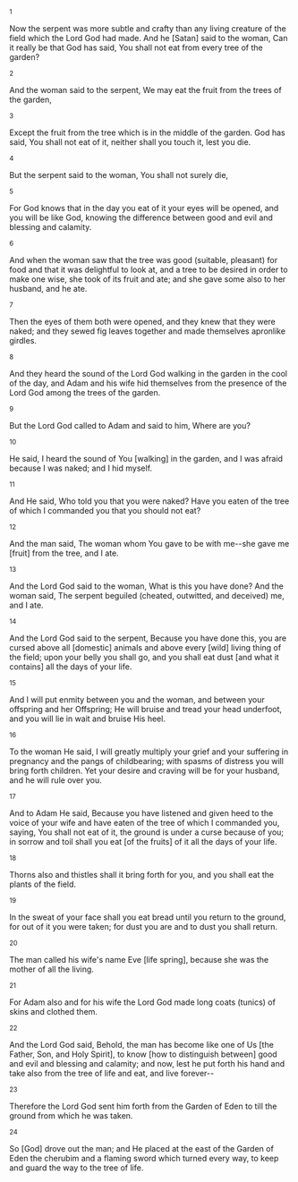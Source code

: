 <sup>1</sup> 

Now the serpent was more subtle and crafty than any living creature of the field which the Lord God had made. And he [Satan] said to the woman, Can it really be that God has said, You shall not eat from every tree of the garden? 

<sup>2</sup> 

And the woman said to the serpent, We may eat the fruit from the trees of the garden, 

<sup>3</sup> 

Except the fruit from the tree which is in the middle of the garden. God has said, You shall not eat of it, neither shall you touch it, lest you die. 

<sup>4</sup> 

But the serpent said to the woman, You shall not surely die, 

<sup>5</sup> 

For God knows that in the day you eat of it your eyes will be opened, and you will be like God, knowing the difference between good and evil and blessing and calamity. 

<sup>6</sup> 

And when the woman saw that the tree was good (suitable, pleasant) for food and that it was delightful to look at, and a tree to be desired in order to make one wise, she took of its fruit and ate; and she gave some also to her husband, and he ate. 

<sup>7</sup> 

Then the eyes of them both were opened, and they knew that they were naked; and they sewed fig leaves together and made themselves apronlike girdles. 

<sup>8</sup> 

And they heard the sound of the Lord God walking in the garden in the cool of the day, and Adam and his wife hid themselves from the presence of the Lord God among the trees of the garden. 

<sup>9</sup> 

But the Lord God called to Adam and said to him, Where are you? 

<sup>10</sup> 

He said, I heard the sound of You [walking] in the garden, and I was afraid because I was naked; and I hid myself. 

<sup>11</sup> 

And He said, Who told you that you were naked? Have you eaten of the tree of which I commanded you that you should not eat? 

<sup>12</sup> 

And the man said, The woman whom You gave to be with me--she gave me [fruit] from the tree, and I ate. 

<sup>13</sup> 

And the Lord God said to the woman, What is this you have done? And the woman said, The serpent beguiled (cheated, outwitted, and deceived) me, and I ate. 

<sup>14</sup> 

And the Lord God said to the serpent, Because you have done this, you are cursed above all [domestic] animals and above every [wild] living thing of the field; upon your belly you shall go, and you shall eat dust [and what it contains] all the days of your life. 

<sup>15</sup> 

And I will put enmity between you and the woman, and between your offspring and her Offspring; He will bruise and tread your head underfoot, and you will lie in wait and bruise His heel. 

<sup>16</sup> 

To the woman He said, I will greatly multiply your grief and your suffering in pregnancy and the pangs of childbearing; with spasms of distress you will bring forth children. Yet your desire and craving will be for your husband, and he will rule over you. 

<sup>17</sup> 

And to Adam He said, Because you have listened and given heed to the voice of your wife and have eaten of the tree of which I commanded you, saying, You shall not eat of it, the ground is under a curse because of you; in sorrow and toil shall you eat [of the fruits] of it all the days of your life. 

<sup>18</sup> 

Thorns also and thistles shall it bring forth for you, and you shall eat the plants of the field. 

<sup>19</sup> 

In the sweat of your face shall you eat bread until you return to the ground, for out of it you were taken; for dust you are and to dust you shall return. 

<sup>20</sup> 

The man called his wife's name Eve [life spring], because she was the mother of all the living. 

<sup>21</sup> 

For Adam also and for his wife the Lord God made long coats (tunics) of skins and clothed them. 

<sup>22</sup> 

And the Lord God said, Behold, the man has become like one of Us [the Father, Son, and Holy Spirit], to know [how to distinguish between] good and evil and blessing and calamity; and now, lest he put forth his hand and take also from the tree of life and eat, and live forever-- 

<sup>23</sup> 

Therefore the Lord God sent him forth from the Garden of Eden to till the ground from which he was taken. 

<sup>24</sup> 

So [God] drove out the man; and He placed at the east of the Garden of Eden the cherubim and a flaming sword which turned every way, to keep and guard the way to the tree of life.